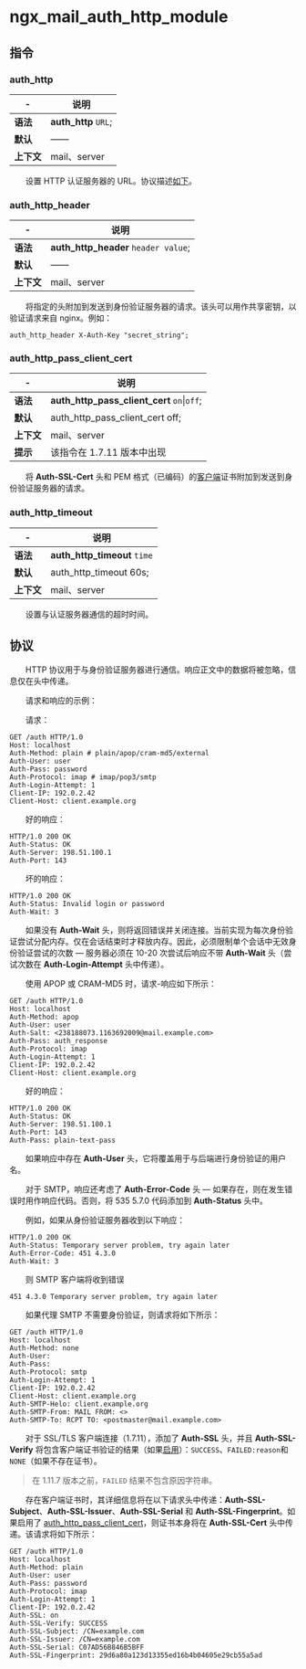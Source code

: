 # ngx_mail_auth_http_module

## 指令

### auth\_http

|-|说明|
| ---| --------------|
|**语法**|**auth_http** `URL`​;|
|**默认**|——|
|**上下文**|mail、server|

　　设置 HTTP 认证服务器的 URL。协议描述[如下](https://docshome.gitbook.io/nginx-docs/he-xin-gong-neng/mail/ngx_mail_auth_http_module#protocol)。

### auth\_http\_header

|-|说明|
| ---| --------------|
|**语法**|**auth_http_header** `header value`​;|
|**默认**|——|
|**上下文**|mail、server|

　　将指定的头附加到发送到身份验证服务器的请求。该头可以用作共享密钥，以验证请求来自 nginx。例如：

```
auth_http_header X-Auth-Key "secret_string";
```

### auth\_http\_pass\_client\_cert

|-|说明|
| ---| -------------------------------------------------|
|**语法**|**auth_http_pass_client_cert** `on`​\|`off`​;|
|**默认**|auth\_http\_pass\_client\_cert off;|
|**上下文**|mail、server|
|**提示**|该指令在 1.7.11 版本中出现|

　　将 **Auth-SSL-Cert** 头和 PEM 格式（已编码）的[客户端](https://docshome.gitbook.io/nginx-docs/he-xin-gong-neng/mail/ngx_mail_ssl_module#ssl_verify_client)证书附加到发送到身份验证服务器的请求。

### auth\_http\_timeout

|-|说明|
| ---| --------------------------------|
|**语法**|**auth_http_timeout** `time`​|
|**默认**|auth\_http\_timeout 60s;|
|**上下文**|mail、server|

　　设置与认证服务器通信的超时时间。

## 协议

　　HTTP 协议用于与身份验证服务器进行通信。响应正文中的数据将被忽略，信息仅在头中传递。

　　请求和响应的示例：

　　请求：

```
GET /auth HTTP/1.0
Host: localhost
Auth-Method: plain # plain/apop/cram-md5/external
Auth-User: user
Auth-Pass: password
Auth-Protocol: imap # imap/pop3/smtp
Auth-Login-Attempt: 1
Client-IP: 192.0.2.42
Client-Host: client.example.org
```

　　好的响应：

```
HTTP/1.0 200 OK
Auth-Status: OK
Auth-Server: 198.51.100.1
Auth-Port: 143
```

　　坏的响应：

```
HTTP/1.0 200 OK
Auth-Status: Invalid login or password
Auth-Wait: 3
```

　　如果没有 **Auth-Wait** 头，则将返回错误并关闭连接。当前实现为每次身份验证尝试分配内存。仅在会话结束时才释放内存。因此，必须限制单个会话中无效身份验证尝试的次数 — 服务器必须在 10-20 次尝试后响应不带 **Auth-Wait** 头（尝试次数在 **Auth-Login-Attempt** 头中传递）。

　　使用 APOP 或 CRAM-MD5 时，请求-响应如下所示：

```
GET /auth HTTP/1.0
Host: localhost
Auth-Method: apop
Auth-User: user
Auth-Salt: <238188073.1163692009@mail.example.com>
Auth-Pass: auth_response
Auth-Protocol: imap
Auth-Login-Attempt: 1
Client-IP: 192.0.2.42
Client-Host: client.example.org
```

　　好的响应：

```
HTTP/1.0 200 OK
Auth-Status: OK
Auth-Server: 198.51.100.1
Auth-Port: 143
Auth-Pass: plain-text-pass
```

　　如果响应中存在 **Auth-User** 头，它将覆盖用于与后端进行身份验证的用户名。

　　对于 SMTP，响应还考虑了 **Auth-Error-Code** 头 — 如果存在，则在发生错误时用作响应代码。否则，将 535 5.7.0 代码添加到 **Auth-Status** 头中。

　　例如，如果从身份验证服务器收到以下响应：

```
HTTP/1.0 200 OK
Auth-Status: Temporary server problem, try again later
Auth-Error-Code: 451 4.3.0
Auth-Wait: 3
```

　　则 SMTP 客户端将收到错误

```
451 4.3.0 Temporary server problem, try again later
```

　　如果代理 SMTP 不需要身份验证，则请求将如下所示：

```
GET /auth HTTP/1.0
Host: localhost
Auth-Method: none
Auth-User:
Auth-Pass:
Auth-Protocol: smtp
Auth-Login-Attempt: 1
Client-IP: 192.0.2.42
Client-Host: client.example.org
Auth-SMTP-Helo: client.example.org
Auth-SMTP-From: MAIL FROM: <>
Auth-SMTP-To: RCPT TO: <postmaster@mail.example.com>
```

　　对于 SSL/TLS 客户端连接（1.7.11），添加了 **Auth-SSL** 头，并且 **Auth-SSL-Verify** 将包含客户端证书验证的结果（如果[启用](https://docshome.gitbook.io/nginx-docs/he-xin-gong-neng/mail/ngx_mail_ssl_module#ssl_verify_client)）：`SUCCESS`​、`FAILED:reason`​ 和 `NONE`​（如果不存在证书）。

> 在 1.11.7 版本之前，`FAILED`​ 结果不包含原因字符串。

　　存在客户端证书时，其详细信息将在以下请求头中传递：**Auth-SSL-Subject**、**Auth-SSL-Issuer**、**Auth-SSL-Serial** 和 **Auth-SSL-Fingerprint**。如果启用了 [auth_http_pass_client_cert](https://docshome.gitbook.io/nginx-docs/he-xin-gong-neng/mail/ngx_mail_auth_http_module#auth_http_pass_client_cert)，则证书本身将在 **Auth-SSL-Cert** 头中传递。该请求将如下所示：

```
GET /auth HTTP/1.0
Host: localhost
Auth-Method: plain
Auth-User: user
Auth-Pass: password
Auth-Protocol: imap
Auth-Login-Attempt: 1
Client-IP: 192.0.2.42
Auth-SSL: on
Auth-SSL-Verify: SUCCESS
Auth-SSL-Subject: /CN=example.com
Auth-SSL-Issuer: /CN=example.com
Auth-SSL-Serial: C07AD56B846B5BFF
Auth-SSL-Fingerprint: 29d6a80a123d13355ed16b4b04605e29cb55a5ad
```

　　‍
